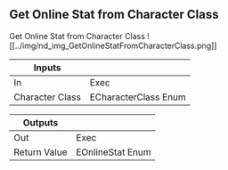 ## Get Online Stat from Character Class
Get Online Stat from Character Class
![[../img/nd_img_GetOnlineStatFromCharacterClass.png]]

|Inputs||
|--|--|
| In | Exec |
| Character Class | ECharacterClass Enum |

|Outputs||
|--|--|
| Out | Exec |
| Return Value | EOnlineStat Enum |
